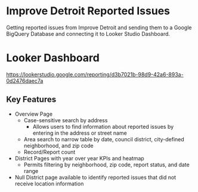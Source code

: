 # Improve Detroit Reported Issues
Getting reported issues from Improve Detroit and sending them to a Google BigQuery Database and connecting it to Looker Studio Dashboard.

# Looker Dashboard
https://lookerstudio.google.com/reporting/d3b7021b-98d9-42a6-893a-0d2476daec7a
## Key Features
- Overview Page
  - Case-sensitive search by address
    -  Allows users to find information about reported issues by entering in the address or street name
  -  Area search to narrow table by date, council district, city-defined neighborhood, and zip code
  -  Record/Report count
- District Pages with year over year KPIs and heatmap
  - Permits filtering by neighborhood, zip code, report status, and date range
- Null District page available to identify reported issues that did not receive location information
